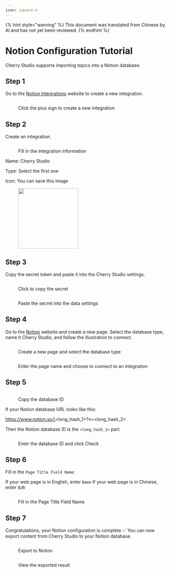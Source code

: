 ```yaml
---
icon: square-n
---
```


{% hint style="warning" %}
This document was translated from Chinese by AI and has not yet been reviewed.
{% endhint %}

# Notion Configuration Tutorial

Cherry Studio supports importing topics into a Notion database.

## Step 1

Go to the [Notion Integrations](https://www.notion.so/profile/integrations) website to create a new integration.

<figure><img src="../.gitbook/assets/notion/创建应用.png" alt=""><figcaption><p>Click the plus sign to create a new integration</p></figcaption></figure>

## Step 2

Create an integration.

<figure><img src="../.gitbook/assets/notion/填写应用信息.png" alt=""><figcaption><p>Fill in the integration information</p></figcaption></figure>

Name: Cherry Studio

Type: Select the first one

Icon: You can save this image

<figure><img src="../.gitbook/assets/notion/Cherry-Studio-Logo.png" alt="" width="188"><figcaption></figcaption></figure>

## Step 3

Copy the secret token and paste it into the Cherry Studio settings.

<figure><img src="../.gitbook/assets/notion/复制密钥.png" alt=""><figcaption><p>Click to copy the secret</p></figcaption></figure>

<figure><img src="../.gitbook/assets/notion/填写密钥.png" alt=""><figcaption><p>Paste the secret into the data settings</p></figcaption></figure>

## Step 4

Go to the [Notion](https://www.notion.so/) website and create a new page. Select the database type, name it Cherry Studio, and follow the illustration to connect.

<figure><img src="../.gitbook/assets/notion/创建页面.png" alt=""><figcaption><p>Create a new page and select the database type</p></figcaption></figure>

<figure><img src="../.gitbook/assets/notion/连接APP.png" alt=""><figcaption><p>Enter the page name and choose to connect to an integration</p></figcaption></figure>

## Step 5

<figure><img src="../.gitbook/assets/notion/复制数据库ID.png" alt=""><figcaption><p>Copy the database ID</p></figcaption></figure>

If your Notion database URL looks like this:

https://www.notion.so/\<long\_hash\_1>?v=\<long\_hash\_2>

Then the Notion database ID is the `<long_hash_1>` part.

<figure><img src="../.gitbook/assets/notion/填写数据库ID.png" alt=""><figcaption><p>Enter the database ID and click Check</p></figcaption></figure>

## Step 6

Fill in the `Page Title Field Name`:

If your web page is in English, enter `Name`
If your web page is in Chinese, enter `名称`

<figure><img src="../.gitbook/assets/notion/填写页面标题字段名.png" alt=""><figcaption><p>Fill in the Page Title Field Name</p></figcaption></figure>

## Step 7

Congratulations, your Notion configuration is complete ✅ You can now export content from Cherry Studio to your Notion database.

<figure><img src="../.gitbook/assets/notion/导出.png" alt=""><figcaption><p>Export to Notion</p></figcaption></figure>

<figure><img src="../.gitbook/assets/notion/查看结果.png" alt=""><figcaption><p>View the exported result</p></figcaption></figure>